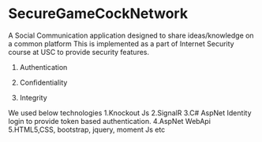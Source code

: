 # SecureGameCockNetwork


A Social Communication application designed to share ideas/knowledge on a common platform
This is implemented as a part of Internet Security course at USC to provide security features.

1. Authentication

2. Confidentiality

3. Integrity

We used below technologies
1.Knockout Js
2.SignalR
3.C# AspNet Identity login to provide token based authentication.
4.AspNet WebApi
5.HTML5,CSS, bootstrap, jquery, moment Js etc
